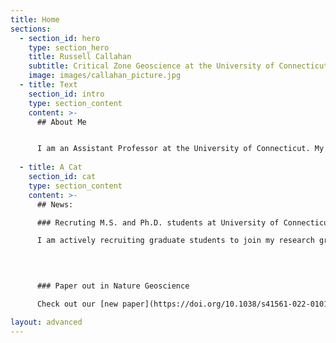 ```yaml
---
title: Home
sections:
  - section_id: hero
    type: section_hero
    title: Russell Callahan
    subtitle: Critical Zone Geoscience at the University of Connecticut
    image: images/callahan_picture.jpg
  - title: Text
    section_id: intro
    type: section_content
    content: >-
      ## About Me


      I am an Assistant Professor at the University of Connecticut. My research focuses on understanding how subsurface weathering influences ecological, geomorphic, and hydrologic processes. I did a Ph.D. and Postdoc at the University of Wyoming where I worked on a variety of projects related to subsurface weathering. I still actively work with the [Bedrock Critical Zone Network](https://criticalzone.org/bedrock) on projects stemming from my time as a graduate student and postdoc. I also did a one year postdoc with the [Watershed Hydrology Lab](http://mzimmer.weebly.com/) at University of California, Santa Cruz working on connections between subsurface weathering and hydrologic partitioning. For more information on my research check out my publications or reach out to me at [russell.callahan@uconn.edu](rucseell.callahan@uconn.edu) with any questions.
      
  - title: A Cat
    section_id: cat
    type: section_content
    content: >-
      ## News:

      ### Recruting M.S. and Ph.D. students at University of Connecticut

      I am actively recruiting graduate students to join my research group at the University of Connecticut. For more information see details [here]().

      

      
      ### Paper out in Nature Geoscience

      Check out our [new paper](https://doi.org/10.1038/s41561-022-01012-2) titled Forest vulnerability to drought  controlled by bedrock composition now out in *Nature Geoscience*. 

layout: advanced
---
```

